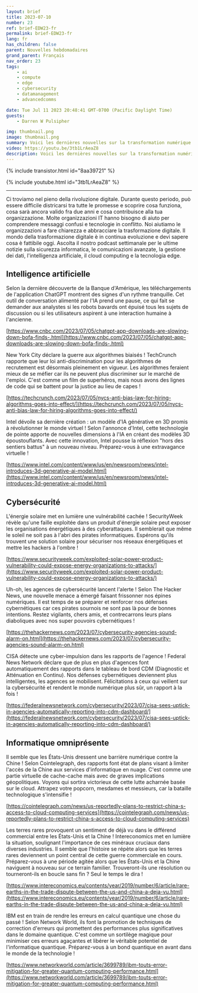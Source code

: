 ```yaml
---
layout: brief
title: 2023-07-10
number: 23
ref: brief-EDW23-fr
permalink: brief-EDW23-fr
lang: fr
has_children: false
parent: Nouvelles hebdomadaires
grand_parent: Français
nav_order: 23
tags:
    - ai
    - compute
    - edge
    - cybersecurity
    - datamanagement
    - advancedcomms

date: Tue Jul 11 2023 20:48:41 GMT-0700 (Pacific Daylight Time)
guests:
    - Darren W Pulsipher

img: thumbnail.png
image: thumbnail.png
summary: Voici les dernières nouvelles sur la transformation numérique pour le 10 juillet 2023. La guerre commerciale en cours commence à avoir un impact sur les services cloud. De plus, il y a des spéculations selon lesquelles l'engouement autour de l'IA générative pourrait ralentir. Sur le front de la cybersécurité, il y a des inquiétudes concernant notre capacité à rester en avance sur les acteurs malveillants.
video: https://youtu.be/3tb1LrAeaZ8
description: Voici les dernières nouvelles sur la transformation numérique pour le 10 juillet 2023. La guerre commerciale en cours commence à avoir un impact sur les services cloud. De plus, il y a des spéculations selon lesquelles l'engouement autour de l'IA générative pourrait ralentir. Sur le front de la cybersécurité, il y a des inquiétudes concernant notre capacité à rester en avance sur les acteurs malveillants.
---
```



{% include transistor.html id="8aa39721" %}



{% include youtube.html id="3tb1LrAeaZ8" %}


---

Ci troviamo nel pieno della rivoluzione digitale. Durante questo periodo, può essere difficile districarsi tra tutte le promesse e scoprire cosa funziona, cosa sarà ancora valido fra due anni e cosa contribuisce alla tua organizzazione. Molte organizzazioni IT hanno bisogno di aiuto per comprendere messaggi confusi e tecnologie in conflitto. Noi aiutiamo le organizzazioni a fare chiarezza e abbracciare la trasformazione digitale. Il mondo della trasformazione digitale è in continua evoluzione e devi sapere cosa è fattibile oggi. Ascolta il nostro podcast settimanale per le ultime notizie sulla sicurezza informatica, le comunicazioni avanzate, la gestione dei dati, l'intelligenza artificiale, il cloud computing e la tecnologia edge.
## Intelligence artificielle

Selon la dernière découverte de la Banque d'Amérique, les téléchargements de l'application ChatGPT montrent des signes d'un rythme tranquille. Cet outil de conversation alimenté par l'IA prend une pause, ce qui fait se demander aux analystes si les robots bavards ont épuisé tous les sujets de discussion ou si les utilisateurs aspirent à une interaction humaine à l'ancienne.

[https://www.cnbc.com/2023/07/05/chatgpt-app-downloads-are-slowing-down-bofa-finds-.html](https://www.cnbc.com/2023/07/05/chatgpt-app-downloads-are-slowing-down-bofa-finds-.html)

New York City déclare la guerre aux algorithmes biaisés ! TechCrunch rapporte que leur loi anti-discrimination pour les algorithmes de recrutement est désormais pleinement en vigueur. Les algorithmes feraient mieux de se méfier car ils ne peuvent plus discriminer sur le marché de l'emploi. C'est comme un film de superhéros, mais nous avons des lignes de code qui se battent pour la justice au lieu de capes !

[https://techcrunch.com/2023/07/05/nycs-anti-bias-law-for-hiring-algorithms-goes-into-effect/](https://techcrunch.com/2023/07/05/nycs-anti-bias-law-for-hiring-algorithms-goes-into-effect/)

Intel dévoile sa dernière création : un modèle d'IA générative en 3D promis à révolutionner le monde virtuel ! Selon l'annonce d'Intel, cette technologie de pointe apporte de nouvelles dimensions à l'IA en créant des modèles 3D époustouflants. Avec cette innovation, Intel pousse la réflexion "hors des sentiers battus" à un nouveau niveau. Préparez-vous à une extravagance virtuelle !

[https://www.intel.com/content/www/us/en/newsroom/news/intel-introduces-3d-generative-ai-model.html](https://www.intel.com/content/www/us/en/newsroom/news/intel-introduces-3d-generative-ai-model.html)

## Cybersécurité

L'énergie solaire met en lumière une vulnérabilité cachée ! SecurityWeek révèle qu'une faille exploitée dans un produit d'énergie solaire peut exposer les organisations énergétiques à des cyberattaques. Il semblerait que même le soleil ne soit pas à l'abri des pirates informatiques. Espérons qu'ils trouvent une solution solaire pour sécuriser nos réseaux énergétiques et mettre les hackers à l'ombre !

[https://www.securityweek.com/exploited-solar-power-product-vulnerability-could-expose-energy-organizations-to-attacks/](https://www.securityweek.com/exploited-solar-power-product-vulnerability-could-expose-energy-organizations-to-attacks/)

Uh-oh, les agences de cybersécurité lancent l'alerte ! Selon The Hacker News, une nouvelle menace a émergé faisant frissonner nos épines numériques. Il est temps de se préparer et renforcer nos défenses cybernétiques car ces pirates sournois ne sont pas là pour de bonnes intentions. Restez vigilants, chers amis, et contrecarrons leurs plans diaboliques avec nos super pouvoirs cybernétiques !

[https://thehackernews.com/2023/07/cybersecurity-agencies-sound-alarm-on.html](https://thehackernews.com/2023/07/cybersecurity-agencies-sound-alarm-on.html)

CISA détecte une cyber-impulsion dans les rapports de l'agence ! Federal News Network déclare que de plus en plus d'agences font automatiquement des rapports dans le tableau de bord CDM (Diagnostic et Atténuation en Continu). Nos défenses cybernétiques deviennent plus intelligentes, les agences se mobilisent. Félicitations à ceux qui veillent sur la cybersécurité et rendent le monde numérique plus sûr, un rapport à la fois !

[https://federalnewsnetwork.com/cybersecurity/2023/07/cisa-sees-uptick-in-agencies-automatically-reporting-into-cdm-dashboard/](https://federalnewsnetwork.com/cybersecurity/2023/07/cisa-sees-uptick-in-agencies-automatically-reporting-into-cdm-dashboard/)

## Informatique omniprésente

Il semble que les États-Unis dressent une barrière numérique contre la Chine ! Selon Cointelegraph, des rapports font état de plans visant à limiter l'accès de la Chine aux services d'informatique en nuage. C'est comme une partie virtuelle de cache-cache mais avec de graves implications géopolitiques. Voyons qui sortira victorieux de cette lutte acharnée basée sur le cloud. Attrapez votre popcorn, mesdames et messieurs, car la bataille technologique s'intensifie !

[https://cointelegraph.com/news/us-reportedly-plans-to-restrict-china-s-access-to-cloud-computing-services](https://cointelegraph.com/news/us-reportedly-plans-to-restrict-china-s-access-to-cloud-computing-services)

Les terres rares provoquent un sentiment de déjà vu dans le différend commercial entre les États-Unis et la Chine ! Intereconomics met en lumière la situation, soulignant l'importance de ces minéraux cruciaux dans diverses industries. Il semble que l'histoire se répète alors que les terres rares deviennent un point central de cette guerre commerciale en cours. Préparez-vous à une période agitée alors que les États-Unis et la Chine naviguent à nouveau sur ce terrain familier. Trouveront-ils une résolution ou tourneront-ils en boucle sans fin ? Seul le temps le dira !

[https://www.intereconomics.eu/contents/year/2019/number/6/article/rare-earths-in-the-trade-dispute-between-the-us-and-china-a-deja-vu.html](https://www.intereconomics.eu/contents/year/2019/number/6/article/rare-earths-in-the-trade-dispute-between-the-us-and-china-a-deja-vu.html)

IBM est en train de rendre les erreurs en calcul quantique une chose du passé ! Selon Network World, ils font la promotion de techniques de correction d'erreurs qui promettent des performances plus significatives dans le domaine quantique. C'est comme un sortilège magique pour minimiser ces erreurs agaçantes et libérer le véritable potentiel de l'informatique quantique. Préparez-vous à un bond quantique en avant dans le monde de la technologie !

[https://www.networkworld.com/article/3699789/ibm-touts-error-mitigation-for-greater-quantum-computing-performance.html](https://www.networkworld.com/article/3699789/ibm-touts-error-mitigation-for-greater-quantum-computing-performance.html)


